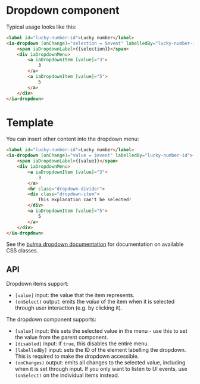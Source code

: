 # Dropdown component

Typical usage looks like this:

```html
<label id="lucky-number-id">Lucky number</label>
<ia-dropdown (onChange)="selection = $event" labelledBy="lucky-number-id">
    <span iaDropdownLabel>{{selection}}</span>
    <div iaDropdownMenu>
        <a iaDropdownItem [value]="3">
            3
        </a>
        <a iaDropdownItem [value]="5">
            5
        </a>
    </div>
</ia-dropdown>
```

# Template

You can insert other content into the dropdown menu:

```html
<label id="lucky-number-id">Lucky number</label>
<ia-dropdown (onChange)="value = $event" labelledBy="lucky-number-id">
    <span iaDropdownLabel>{{value}}</span>
    <div iaDropdownMenu>
        <a iaDropdownItem [value]="3">
            3
        </a>
        <hr class="dropdown-divider">
        <div class="dropdown-item">
            This explanation can't be selected!
        </div>
        <a iaDropdownItem [value]="5">
            5
        </a>
    </div>
</ia-dropdown>
```

See the [bulma dropdown documentation](https://bulma.io/documentation/components/dropdown/) for documentation on available CSS classes.

## API

Dropdown items support:

- `[value]` input: the value that the item represents.
- `(onSelect)` output: emits the _value_ of the item when it is selected through user interaction (e.g. by clicking it).

The dropdown component supports:

- `[value]` input: this sets the selected value in the menu - use this to set the value from the parent component.
- `[disabled]` input: if `true`, this disables the entire menu.
- `[labelledBy]` input: sets the ID of the element labelling the dropdown. This is required to make the dropdown accessible.
- `(onChanges)` output: emits all changes to the selected value, including when it is set through input. If you only want to listen to UI events, use `(onSelect)` on the individual items instead.

